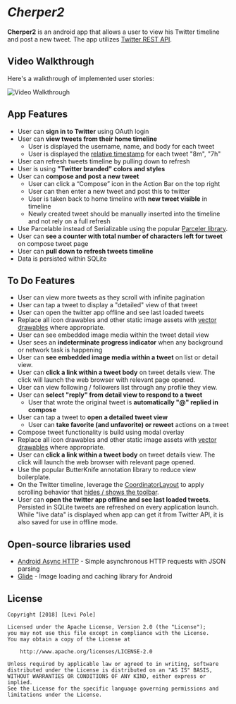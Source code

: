 # *Cherper2*

**Cherper2** is an android app that allows a user to view his Twitter timeline and post a new tweet. The app utilizes [Twitter REST API](https://dev.twitter.com/rest/public).

## Video Walkthrough

Here's a walkthrough of implemented user stories:

<img src='https://github.com/leviwp48/Cherper/blob/master/Cherper2.gif' title='Video Walkthrough' width='' alt='Video Walkthrough' />

## App Features

* User can **sign in to Twitter** using OAuth login
* User can **view tweets from their home timeline**
  * User is displayed the username, name, and body for each tweet
  * User is displayed the [relative timestamp](https://gist.github.com/nesquena/f786232f5ef72f6e10a7) for each tweet "8m", "7h"
* User can refresh tweets timeline by pulling down to refresh
* User is using **"Twitter branded" colors and styles**
* User can **compose and post a new tweet**
  * User can click a “Compose” icon in the Action Bar on the top right
  * User can then enter a new tweet and post this to twitter
  * User is taken back to home timeline with **new tweet visible** in timeline
  * Newly created tweet should be manually inserted into the timeline and not rely on a full refresh 
* Use Parcelable instead of Serializable using the popular [Parceler library](http://guides.codepath.com/android/Using-Parceler).
* User can **see a counter with total number of characters left for tweet** on compose tweet page
* User can **pull down to refresh tweets timeline**
* Data is persisted within SQLite

## To Do Features

* User can view more tweets as they scroll with infinite pagination
* User can tap a tweet to display a "detailed" view of that tweet
* User can open the twitter app offline and see last loaded tweets
* Replace all icon drawables and other static image assets with [vector drawables](http://guides.codepath.com/android/Drawables#vector-drawables) where appropriate.
* User can see embedded image media within the tweet detail view
* User sees an **indeterminate progress indicator** when any background or network task is happening
* User can **see embedded image media within a tweet** on list or detail view.
* User can **click a link within a tweet body** on tweet details view. The click will launch the web browser with relevant page opened.
* User can view following / followers list through any profile they view.
* User can **select "reply" from detail view to respond to a tweet**
  * User that wrote the original tweet is **automatically "@" replied in compose**
* User can tap a tweet to **open a detailed tweet view**
  * User can **take favorite (and unfavorite) or reweet** actions on a tweet
* Compose tweet functionality is build using modal overlay
* Replace all icon drawables and other static image assets with [vector drawables](http://guides.codepath.com/android/Drawables#vector-drawables) where appropriate.
* User can **click a link within a tweet body** on tweet details view. The click will launch the web browser with relevant page opened.
* Use the popular ButterKnife annotation library to reduce view boilerplate.
* On the Twitter timeline, leverage the [CoordinatorLayout](http://guides.codepath.com/android/Handling-Scrolls-with-CoordinatorLayout#responding-to-scroll-events) to apply scrolling behavior that [hides / shows the toolbar](http://guides.codepath.com/android/Using-the-App-ToolBar#reacting-to-scroll).
* User can **open the twitter app offline and see last loaded tweets**. Persisted in SQLite tweets are refreshed on every application launch. While "live data" is displayed when app can get it from Twitter API, it is also saved for use in offline mode.

## Open-source libraries used

- [Android Async HTTP](https://github.com/loopj/android-async-http) - Simple asynchronous HTTP requests with JSON parsing
- [Glide](https://github.com/bumptech/glide) - Image loading and caching library for Android

## License

    Copyright [2018] [Levi Pole]

    Licensed under the Apache License, Version 2.0 (the "License");
    you may not use this file except in compliance with the License.
    You may obtain a copy of the License at

        http://www.apache.org/licenses/LICENSE-2.0

    Unless required by applicable law or agreed to in writing, software
    distributed under the License is distributed on an "AS IS" BASIS,
    WITHOUT WARRANTIES OR CONDITIONS OF ANY KIND, either express or implied.
    See the License for the specific language governing permissions and
    limitations under the License.
